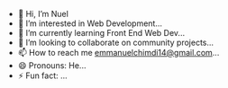 - 👋 Hi, I’m Nuel
- 👀 I’m interested in Web Development...
- 🌱 I’m currently learning Front End Web Dev...
- 💞️ I’m looking to collaborate on community projects...
- 📫 How to reach me emmanuelchimdi14@gmail.com...
- 😄 Pronouns: He...
- ⚡ Fun fact: ...

<!---
Cody1407/Cody1407 is a ✨ special ✨ repository because its `README.md` (this file) appears on your GitHub profile.
You can click the Preview link to take a look at your changes.
--->
